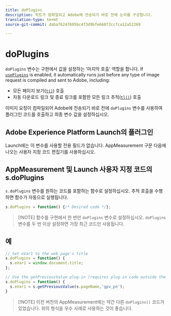 ```yaml
---
title: doPlugins
description: 히트가 컴파일되고 Adobe에 전송되기 바로 전에 논리를 구성합니다.
translation-type: tm+mt
source-git-commit: dabaf6247695bc4f3d9bfe668f3ccfca12a52269

---
```



# doPlugins

`doPlugins` 변수는 구현에서 값을 설정하는 &#39;마지막 호출&#39; 역할을 합니다. If [`usePlugins`](../config-vars/useplugins.md) is enabled, it automatically runs just before any type of image request is compiled and sent to Adobe, including:

* 모든 페이지 보기([`t()`](t-method.md)) 호출
* 자동 다운로드 링크 및 종료 링크를 포함한 모든 링크 추적([`tl()`](tl-method.md)) 호출

이미지 요청이 컴파일되어 Adobe에 전송되기 바로 전에 `doPlugins` 변수를 사용하여 플러그인 코드를 호출하고 최종 변수 값을 설정하십시오.

## Adobe Experience Platform Launch의 플러그인

Launch에는 이 변수를 사용할 전용 필드가 없습니다. AppMeasurement 구문 다음에 나오는 사용자 지정 코드 편집기를 사용하십시오.

## AppMeasurement 및 Launch 사용자 지정 코드의 s.doPlugins

`s.doPlugins` 변수를 원하는 코드를 포함하는 함수로 설정하십시오. 추적 호출을 수행하면 함수가 자동으로 실행됩니다.

```js
s.doPlugins = function() {/* Desired code */};
```

>[!NOTE] 함수를 구현에서 한 번만 `doPlugins` 변수로 설정하십시오. `doPlugins` 변수를 두 번 이상 설정하면 가장 최근 코드만 사용됩니다.

## 예

```js
// Set eVar1 to the web page's title
s.doPlugins = function() {
  s.eVar1 = window.document.title;
};

// Use the getPreviousValue plug-in (requires plug-in code outside the function)
s.doPlugins = function() {
  s.eVar1 = s.getPreviousValue(s.pageName,'gpv_pn');
}
```

>[!NOTE] 이전 버전의 AppMeasurement에는 약간 다른 `doPlugins()` 코드가 있었습니다. 위의 형식을 우수 사례로 사용하는 것이 좋습니다.
